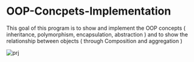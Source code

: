 # OOP-Concpets-Implementation
This goal of this program is to show and implement the OOP concepts ( inheritance, polymorphism, encapsulation, abstraction ) and to show the relationship between objects ( through Composition and aggregation ) 


![prj](https://user-images.githubusercontent.com/70751775/150681384-cf034706-b031-4a51-a0e1-b9b8cb97c755.jpg)

